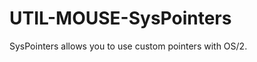 UTIL-MOUSE-SysPointers
======================

SysPointers allows you to use custom pointers with OS/2.

